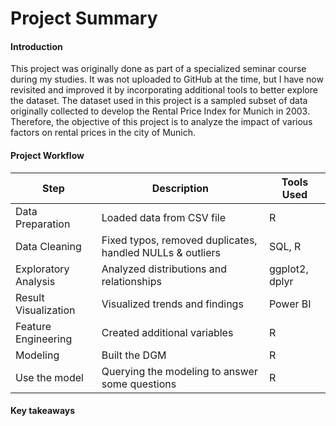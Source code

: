 # Project Summary
#### Introduction
This project was originally done as part of a specialized seminar course during my studies. It was not uploaded to GitHub at the time, but I have now revisited and improved it by incorporating additional tools to better explore the dataset. The dataset used in this project is a sampled subset of data originally collected to develop the Rental Price Index for Munich in 2003. Therefore, the objective of this project is to analyze the impact of various factors on rental prices in the city of Munich.
#### Project Workflow
| Step                     | Description                                               | Tools Used        |
|---|---|---|
| Data Preparation         | Loaded data from CSV file                                 | R          |
| Data Cleaning            | Fixed typos, removed duplicates, handled NULLs & outliers | SQL, R            |
| Exploratory Analysis     | Analyzed distributions and relationships                  | ggplot2, dplyr    |
| Result Visualization     | Visualized trends and findings                            | Power BI |
| Feature Engineering      | Created additional variables                              | R                 |
| Modeling     | Built the DGM                                  | R         |
| Use the model| Querying the modeling to answer some questions | R| 
#### Key takeaways


